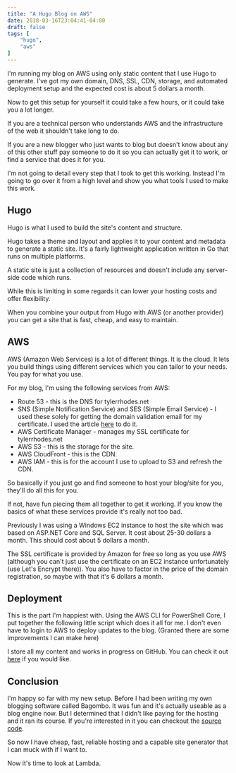 ```yaml
---
title: "A Hugo Blog on AWS"
date: 2018-03-16T23:04:41-04:00
draft: false
tags: [
    "hugo",
    "aws"
]
---
```


I'm running my blog on AWS using only static content that I use Hugo to generate.  I've got my own domain,
DNS, SSL, CDN, storage, and automated deployment setup and the expected cost is about 5 dollars a month.  

Now to get this setup for yourself it could take a few hours, or it could take you
a lot longer.  

If you are a technical person who understands AWS and the infrastructure of the web it shouldn't
take long to do.  

If you are a new blogger who just wants to blog but doesn't know about any of this other stuff 
pay someone to do it so you can actually get it to work, or find a service that does it for you.

I'm not going to detail every step that I took to get this working.  Instead I'm going to go over it from a high level
and show you what tools I used to make this work.


## Hugo

Hugo is what I used to build the site's content and structure.

Hugo takes a theme and layout and applies it to your content and metadata to generate a static site.  It's a fairly lightweight application
written in Go that runs on multiple platforms.

A static site is just a collection of resources and doesn't include any server-side code which runs.

While this is limiting in some regards it can lower your hosting costs and offer flexibility.

When you combine your output from Hugo with AWS (or another provider) you can get a site that is fast, cheap, and easy to maintain.

## AWS

AWS (Amazon Web Services) is a lot of different things. It is the cloud.  It lets you build things using
different services which you can tailor to your needs.  You pay for what you use.

For my blog, I'm using the following services from AWS:

* Route 53 - this is the DNS for tylerrhodes.net
* SNS (Simple Notification Service) and SES (Simple Email Service) - I used these solely for getting the domain validation email for my certificate.  I used the article [here](https://aws.amazon.com/premiumsupport/knowledge-center/ses-sns-domain-validation-email/) to do it.
* AWS Certificate Manager - manages my SSL certificate for tylerrhodes.net
* AWS S3 - this is the storage for the site.
* AWS CloudFront - this is the CDN.
* AWS IAM - this is for the account I use to upload to S3 and refresh the CDN.

So basically if you just go and find someone to host your blog/site for you, they'll do all this for you.

If not, have fun piecing them all together to get it working.  If you know the basics of what these services provide it's really not too bad.

Previously I was using a Windows EC2 instance to host the site which was based on ASP.NET Core and SQL Server.  It cost about 25-30 dollars a month.  This should cost about 5 dollars a month.

The SSL certificate is provided by Amazon for free so long as you use AWS (although you can't just use the certificate on an EC2 instance unfortunately (use Let's Encrypt there)).  You also have to 
factor in the price of the domain registration, so maybe with that it's 6 dollars a month.

## Deployment

This is the part I'm happiest with.  Using the AWS CLI for PowerShell Core, I put together the following little 
script which does it all for me.  I don't even have to login to AWS to deploy updates to the blog.  (Granted there are some improvements I can make here)

<script src="https://gist.github.com/tylerlrhodes/b401ff317f865a3e04f7854d99770984.js"></script>

I store all my content and works in progress on GitHub.  You can check it out [here](https://github.com/tylerlrhodes/blog) if you would like.

## Conclusion

I'm happy so far with my new setup.  Before I had been writing my own blogging software called Bagombo.  It was fun and it's actually useable as a blog engine now.
But I determined that I didn't like paying for the hosting and it ran its course.  If you're interested in it you can checkout the [source code](https://github.com/tylerlrhodes/bagombo).

So now I have cheap, fast, reliable hosting and a capable site generator that I can muck with if I want to.

Now it's time to look at Lambda.

